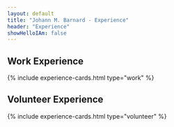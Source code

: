 ```yaml
---
layout: default
title: "Johann M. Barnard - Experience"
header: "Experience"
showHelloIAm: false
---
```


## Work Experience

{% include experience-cards.html type="work" %}

## Volunteer Experience

{% include experience-cards.html type="volunteer" %}
